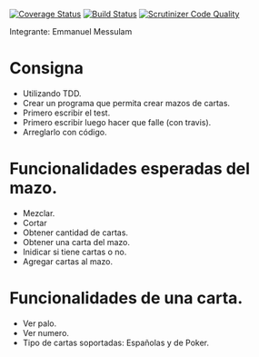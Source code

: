 [![Coverage Status](https://coveralls.io/repos/github/EmmanuelMess/TDD2018/badge.svg?branch=master)](https://coveralls.io/github/EmmanuelMess/TDD2018?branch=master) [![Build Status](https://travis-ci.org/EmmanuelMess/TDD2018.svg?branch=master)](https://travis-ci.org/EmmanuelMess/TDD2018) [![Scrutinizer Code Quality](https://scrutinizer-ci.com/g/EmmanuelMess/TDD2018/badges/quality-score.png?b=master)](https://scrutinizer-ci.com/g/EmmanuelMess/TDD2018/?branch=master)

Integrante: Emmanuel Messulam

# Consigna

- Utilizando TDD.
- Crear un programa que permita crear mazos de cartas.
- Primero escribir el test.
- Primero escribir luego hacer que falle (con travis).
- Arreglarlo con código.

# Funcionalidades esperadas del mazo.

- Mezclar.
- Cortar
- Obtener cantidad de cartas.
- Obtener una carta del mazo.
- Inidicar si tiene cartas o no.
- Agregar cartas al mazo.

# Funcionalidades de una carta.

- Ver palo.
- Ver numero.
- Tipo de cartas soportadas: Españolas y de Poker.
